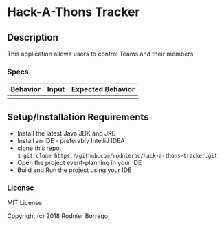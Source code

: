 # Hack-A-Thons Tracker

## Description

This application allows users to control Teams and their members

### Specs
| Behavior | Input | Expected Behavior |
| :------------- | :------------- | :------------- |
| | | |


## Setup/Installation Requirements

* Install the latest Java JDK and JRE
* Install an IDE - preferably IntelliJ IDEA
* clone this repo. <br />
`$ git clone https://github.com/rodnierbc/hack-a-thons-tracker.git`
* Open the project event-planning in your IDE <br />
* Build and Run the project using your IDE


### License

MIT License

Copyright (c) 2018 Rodnier Borrego